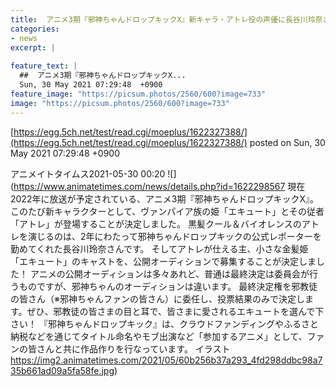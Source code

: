```yaml
---
title:  アニメ3期『邪神ちゃんドロップキックX』新キャラ・アトレ役の声優に長谷川玲奈さん決定！　エキュート役は、公開オーディションを実施  
categories:
- news
excerpt: |
  
feature_text: |
  ##  アニメ3期『邪神ちゃんドロップキックX...
  Sun, 30 May 2021 07:29:48  +0900
feature_image: "https://picsum.photos/2560/600?image=733"
image: "https://picsum.photos/2560/600?image=733"
---
```


[https://egg.5ch.net/test/read.cgi/moeplus/1622327388/](https://egg.5ch.net/test/read.cgi/moeplus/1622327388/)
posted on Sun, 30 May 2021 07:29:48  +0900

<!--more-->

アニメイトタイムス2021-05-30 00:20 ![](https://www.animatetimes.com/news/details.php?id=1622298567 現在2022年に放送が予定されている、アニメ3期『邪神ちゃんドロップキックX』。このたび新キャラクターとして、ヴァンパイア族の姫「エキュート」とその従者「アトレ」が登場することが決定しました。 黒髪クール＆バイオレンスのアトレを演じるのは、2年にわたって邪神ちゃんドロップキックの公式レポーターを勤めてくれた長谷川玲奈さんです。 そしてアトレが仕える主、小さな金髪姫「エキュート」のキャストを、公開オーディションで募集することが決定しました！ アニメの公開オーディションは多々あれど、普通は最終決定は委員会が行うものですが、邪神ちゃんのオーディションは違います。 最終決定権を邪教徒の皆さん（※邪神ちゃんファンの皆さん）に委任し、投票結果のみで決定します。ぜひ、邪教徒の皆さまの目と耳で、皆さまに愛されるエキュートを選んで下さい！ 『邪神ちゃんドロップキック』は、クラウドファンディングやふるさと納税などを通じてタイトル命名やモブ出演など「参加するアニメ」として、ファンの皆さんと共に作品作りを行なっています。 イラスト https://img2.animatetimes.com/2021/05/60b256b37a293_4fd298ddbc98a735b661ad09a5fa58fe.jpg)
